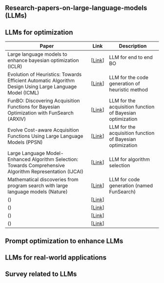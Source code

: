 ## Research-papers-on-large-language-models (LLMs)
## LLMs for optimization
| Paper                                                | Link                                                     |Description    |
|------------------------------------------------------|------------------------------------------------------------------|---------------------------------|
| Large language models to enhance bayesian optimization (ICLR) | [[Link](https://arxiv.org/pdf/2402.03921)]|LLM for end to end BO|
| Evolution of Heuristics: Towards Efficient Automatic Algorithm Design Using Large Language Model (ICML) | [[Link](https://openreview.net/pdf?id=BwAkaxqiLB)]|LLM for the code generation of heuristic method|
|  FunBO: Discovering Acquisition Functions for Bayesian Optimization with FunSearch (ARXIV)| [[Link](https://arxiv.org/pdf/2406.04824)]|LLM for the acquisition function of Bayesian optimization|
|  Evolve Cost-aware Acquisition Functions Using Large Language Models (PPSN) | [[Link](https://arxiv.org/pdf/2404.16906)]|LLM for the acquisition function of Bayesian optimization|
|Large Language Model-Enhanced Algorithm Selection: Towards Comprehensive Algorithm Representation (IJCAI)|[[Link](https://arxiv.org/html/2311.13184v2)]|LLM for algorithm selection|
| Mathematical discoveries from program search with large language models (Nature) | [[Link](https://www.nature.com/articles/s41586-023-06924-6_reference.pdf)]|LLM for code generation (named FunSearch)|
|  () | [[Link]()]|
|  () | [[Link]()]|
|  () | [[Link]()]|
|  () | [[Link]()]|
## Prompt optimization to enhance LLMs

## LLMs for real-world applications

## Survey related to LLMs
